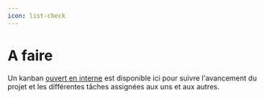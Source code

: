```yaml
---
icon: list-check
---
```


# A faire

Un kanban [ouvert en interne](https://planner.cloud.microsoft/msociauxfr.onmicrosoft.com/fr-FR/Home/Planner/#/plantaskboard?groupId=c9444b6a-5bf4-44be-a707-a928c883d263\&planId=NTMnql1wd0SUoEDcoEpd\_JgAFU0b) est disponible ici pour suivre l'avancement du projet et les différentes tâches assignées aux uns et aux autres.&#x20;
